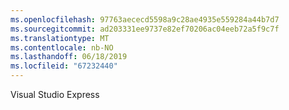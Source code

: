 ```yaml
---
ms.openlocfilehash: 97763aececd5598a9c28ae4935e559284a44b7d7
ms.sourcegitcommit: ad203331ee9737e82ef70206ac04eeb72a5f9c7f
ms.translationtype: MT
ms.contentlocale: nb-NO
ms.lasthandoff: 06/18/2019
ms.locfileid: "67232440"
---
```

Visual Studio Express